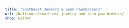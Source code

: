 ```yaml
---
title: "Southeast Jewelry & Loan Pawnbrokers"
url: /baltimore/southeast-jewelry-und-loan-pawnbrokers/
shop: Leiher
---
```

